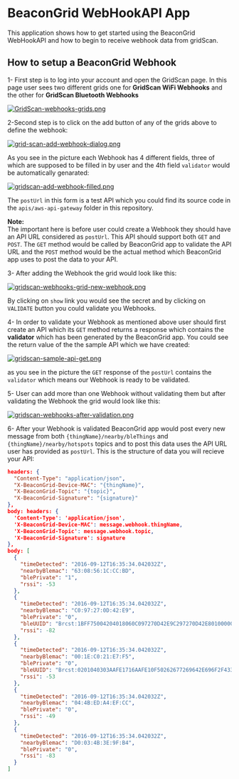 # BeaconGrid WebHookAPI App
This application shows how to get started using the BeaconGrid WebHookAPI
and how to begin to receive webhook data from gridScan.


## How to setup a BeaconGrid Webhook

1- First step is to log into your account and open the GridScan page.
In this page user sees two different grids one for **GridScan WiFi Webhooks**
and the other for **GridScan Bluetooth Webhooks**

[![GridScan-webhooks-grids.png](https://s13.postimg.org/llvatoj3r/Grid_Scan_webhooks_grids.png)](https://postimg.org/image/ama3i2soj/)

2-Second step is to click on the add button of any of the grids above to define the webhook:

[![grid-scan-add-webhook-dialog.png](https://s3.postimg.org/7wanzslxv/grid_scan_add_webhook_dialog.png)](https://postimg.org/image/xf30ct5hr/)

As you see in the picture each Webhook has 4 different fields, three of which
are supposed to be filled in by user and the 4th field `validator` would be automatically genarated:

[![gridscan-add-webhook-filled.png](https://s15.postimg.org/5h5aut6ej/gridscan_add_webhook_filled.png)](https://postimg.org/image/5h5aut6ef/)

The `postUrl` in this form is a test API which you could find its source code in the `apis/aws-api-gateway` folder in this repository.

**Note:**  
The important here is before user could create a Webhook they should have an API URL considered as `postUrl`.
This API should support both `GET` and `POST`. The `GET` method would be called by BeaconGrid app to validate
the API URL and the `POST` method would be the actual method which BeaconGrid app uses to post the data to your API.

3- After adding the Webhook the grid would look like this:

[![gridscan-webhooks-grid-new-webhook.png](https://s22.postimg.org/mpdrgc9zl/gridscan_webhooks_grid_new_webhook.png)](https://postimg.org/image/5ouv7nwy5/)

By clicking on `show` link you would see the secret and by clicking on `VALIDATE` button you could validate you Webhooks.

4- In order to validate your Webhook as mentioned above user should first create an API which its `GET` method returns a response which contains the **validator** which has been generated by the BeaconGrid app. You could see the return value of the the sample API which we have created:

[![gridscan-sample-api-get.png](https://s9.postimg.org/m8yzj81cv/gridscan_sample_api_get.png)](https://postimg.org/image/o0rye4kpn/)

as you see in the picture the `GET` response of the `postUrl` contains the `validator` which means our Webhook is ready to be validated.

5- User can add more than one Webhook without validating them but after validating the Webhook the grid would look like this:

[![gridscan-webhooks-after-validation.png](https://s17.postimg.org/bw8k9ejen/gridscan_webhooks_after_validation.png)](https://postimg.org/image/jc7tv773v/)

6- After your Webhook is validated BeaconGrid app would post every new  message from both `{thingName}/nearby/bleThings` and `{thingName}/nearby/hotspots` topics and to post this data uses the API URL user has provided as `postUrl`. This is the structure of data you will recieve your API:

```json
headers: {
  "Content-Type": "application/json",
  "X-BeaconGrid-Device-MAC": "{thingName}",
  "X-BeaconGrid-Topic": "{topic}",
  "X-BeaconGrid-Signature": "{signature}"
},
body: headers: {
  'Content-Type': 'application/json',
  'X-BeaconGrid-Device-MAC': message.webhook.thingName,
  'X-BeaconGrid-Topic': message.webhook.topic,
  'X-BeaconGrid-Signature': signature
},
body: [
  {
    "timeDetected": "2016-09-12T16:35:34.042032Z",
    "nearbyBlemac": "63:08:56:1C:CC:BD",
    "blePrivate": "1",
    "rssi": -53
  },
  {
    "timeDetected": "2016-09-12T16:35:34.042032Z",
    "nearbyBlemac": "C0:97:27:0D:42:E9",
    "blePrivate": "0",
    "bleUUID": "Brcst:1BFF75004204018060C097270D42E9C297270D42E801000000000000",
    "rssi": -82
  },
  {
    "timeDetected": "2016-09-12T16:35:34.042032Z",
    "nearbyBlemac": "00:1E:C0:21:E7:F5",
    "blePrivate": "0",
    "bleUUID": "Brcst:0201040303AAFE1716AAFE10F50262677269642E696F2F4335767275533865",
    "rssi": -53
  },
  {
    "timeDetected": "2016-09-12T16:35:34.042032Z",
    "nearbyBlemac": "04:4B:ED:A4:EF:CC",
    "blePrivate": "0",
    "rssi": -49
  },
  {
    "timeDetected": "2016-09-12T16:35:34.042032Z",
    "nearbyBlemac": "D0:03:4B:3E:9F:B4",
    "blePrivate": "0",
    "rssi": -83
  }
]
```

